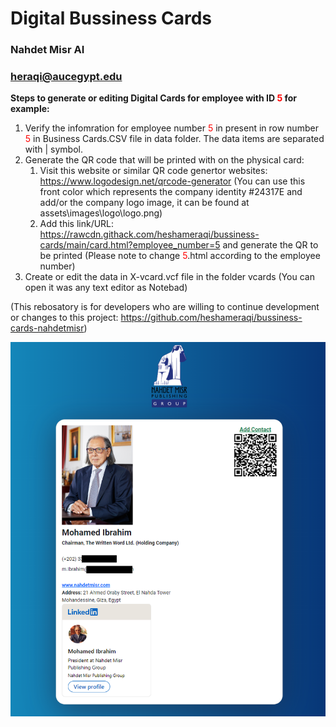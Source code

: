 # Digital Bussiness Cards #
### Nahdet Misr AI ###
### heraqi@aucegypt.edu ###

**Steps to generate or editing Digital Cards for employee with ID <span style="color:red">5</span> for example:**

1. Verify the infomration for employee number <span style="color:red">5</span> in present in row number <span style="color:red">5</span> in Business Cards.CSV file in data folder. The data items are separated with | symbol.
2. Generate the QR code that will be printed with on the physical card:
	1. Visit this website or similar QR code genertor websites: https://www.logodesign.net/qrcode-generator (You can use this front color which represents the company identity #24317E and add/or the company logo image, it can be found at assets\images\logo\logo.png)
	2. Add this link/URL: https://rawcdn.githack.com/heshameraqi/bussiness-cards/main/card.html?employee_number=5 and generate the QR to be printed (Please note to change <span style="color:red">5</span>.html according to the employee number)
3. Create or edit the data in X-vcard.vcf file in the folder vcards (You can open it was any text editor as Notebad)

(This rebosatory is for developers who are willing to continue development or changes to this project: https://github.com/heshameraqi/bussiness-cards-nahdetmisr)

![sample](./assets/Sample.png)